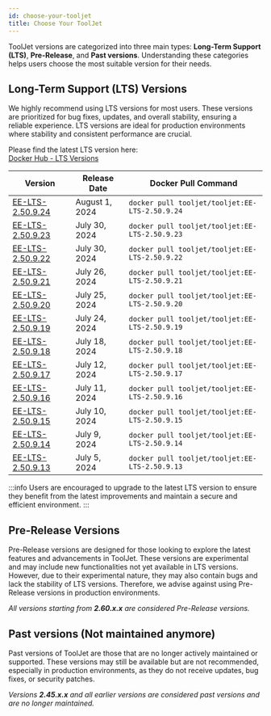 ```yaml
---
id: choose-your-tooljet
title: Choose Your ToolJet
---
```


ToolJet versions are categorized into three main types: **Long-Term Support (LTS)**,  **Pre-Release**, and **Past versions**. Understanding these categories helps users choose the most suitable version for their needs.

## Long-Term Support (LTS) Versions

We highly recommend using LTS versions for most users. These versions are prioritized for bug fixes, updates, and overall stability, ensuring a reliable experience. LTS versions are ideal for production environments where stability and consistent performance are crucial.

Please find the latest LTS version here: <br/>
[Docker Hub - LTS Versions](https://hub.docker.com/layers/tooljet/tooljet/EE-LTS-latest/images/sha256-14b250f73fedd9b9b57064e718713bc74e5234d2446e0b3acf51b73ee0aff397?context=explore) 

| Version | Release Date | Docker Pull Command |
|---------|--------------|----------------------|
| [EE-LTS-2.50.9.24](https://hub.docker.com/layers/tooljet/tooljet-ee/EE-LTS-2.50.9.24/images/sha256-e3b654d76761f19e28c3cbaefbfbf51f08d8c3b560f7c3b037700b1cef79fb19?context=explore) | August 1, 2024 | `docker pull tooljet/tooljet:EE-LTS-2.50.9.24` |
| [EE-LTS-2.50.9.23](https://hub.docker.com/layers/tooljet/tooljet-ee/EE-LTS-2.50.9.23/images/sha256-96a118e5ff7c2d03b87cf7e973ba0b8257f122ba1cf4b57333d60c029d9835b6?context=explore) | July 30, 2024 | `docker pull tooljet/tooljet:EE-LTS-2.50.9.23` |
| [EE-LTS-2.50.9.22](https://hub.docker.com/layers/tooljet/tooljet/EE-LTS-2.50.9.22/images/sha256-8df4b8279a02f55f9eff7f26b744cf73d1fb8c9d4bf2f3d3b16243849ac2f9c4?context=explore) | July 30, 2024 | `docker pull tooljet/tooljet:EE-LTS-2.50.9.22` |
| [EE-LTS-2.50.9.21](https://hub.docker.com/layers/tooljet/tooljet/EE-LTS-2.50.9.21/images/sha256-1625a300d530076e9ba832bbb5c45bdbdd2e43dd4461bdf9ba659b59e77cb4af?context=explore) | July 26, 2024 | `docker pull tooljet/tooljet:EE-LTS-2.50.9.21` |
| [EE-LTS-2.50.9.20](https://hub.docker.com/layers/tooljet/tooljet/EE-LTS-2.50.9.20/images/sha256-b4d89bb5c663daccd13d845a7ea31afdb41d364ae33101db3319ed7bc6ecdb85?context=explore) | July 25, 2024 | `docker pull tooljet/tooljet:EE-LTS-2.50.9.20` |
| [EE-LTS-2.50.9.19](https://hub.docker.com/layers/tooljet/tooljet/EE-LTS-2.50.9.19/images/sha256-b62cb8d48bbab7a0b2bc92e251de6aba1f5b13a5ddd8e11e4b09f10d0eaf974f?context=explore) | July 24, 2024 | `docker pull tooljet/tooljet:EE-LTS-2.50.9.19` |
| [EE-LTS-2.50.9.18](https://hub.docker.com/layers/tooljet/tooljet/EE-LTS-2.50.9.18/images/sha256-f95c0d05a2d8b8bd3ab515e223fb04ca74a0d9a71e500cddc480e6513ac7aaf2?context=explore) | July 18, 2024 | `docker pull tooljet/tooljet:EE-LTS-2.50.9.18` |
| [EE-LTS-2.50.9.17](https://hub.docker.com/layers/tooljet/tooljet/EE-LTS-2.50.9.17/images/sha256-bf55f47ec955dcb62e93645582dadd60f7b20bec7e435a0921a9b47e03a0530b?context=explore) | July 12, 2024 | `docker pull tooljet/tooljet:EE-LTS-2.50.9.17` |
| [EE-LTS-2.50.9.16](https://hub.docker.com/layers/tooljet/tooljet/EE-LTS-2.50.9.16/images/sha256-89d86e778458f5dfc2c43f5221a584fd9b48d8dc590f2bded2f287ba9c0addd1?context=explore) | July 11, 2024 | `docker pull tooljet/tooljet:EE-LTS-2.50.9.16` |
| [EE-LTS-2.50.9.15](https://hub.docker.com/layers/tooljet/tooljet/EE-LTS-2.50.9.15/images/sha256-a3b12a843a2e06485816d4d3c6595638c01084e03bee24367345e80a048ea90b?context=explore) | July 10, 2024 | `docker pull tooljet/tooljet:EE-LTS-2.50.9.15` |
| [EE-LTS-2.50.9.14](https://hub.docker.com/layers/tooljet/tooljet/EE-LTS-2.50.9.14/images/sha256-9615be8e9e827883d0ca49be4e705fe87ade54e274069626745566b4ead959b4?context=explore) | July 9, 2024 | `docker pull tooljet/tooljet:EE-LTS-2.50.9.14` |
| [EE-LTS-2.50.9.13](https://hub.docker.com/layers/tooljet/tooljet/EE-LTS-2.50.9.13/images/sha256-f3d21f51a389c5f2e907e95c59cb12e1129a6fc6b5f1c11ec1e6e27ec21dad90?context=explore) | July 5, 2024 | `docker pull tooljet/tooljet:EE-LTS-2.50.9.13` |

:::info
Users are encouraged to upgrade to the latest LTS version to ensure they benefit from the latest improvements and maintain a secure and efficient environment. 
:::

## Pre-Release Versions

Pre-Release versions are designed for those looking to explore the latest features and advancements in ToolJet. These versions are experimental and may include new functionalities not yet available in LTS versions. However, due to their experimental nature, they may also contain bugs and lack the stability of LTS versions. Therefore, we advise against using Pre-Release versions in production environments.

*All versions starting from **2.60.x.x** are considered Pre-Release versions.*

## Past versions (Not maintained anymore)

Past versions of ToolJet are those that are no longer actively maintained or supported. These versions may still be available but are not recommended, especially in production environments, as they do not receive updates, bug fixes, or security patches. 

*Versions **2.45.x.x** and all earlier versions are considered past versions and are no longer maintained.*